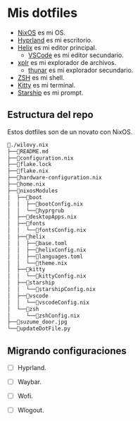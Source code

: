 # Mis dotfiles

- [NixOS](https://nixos.org/) es mi OS.
- [Hyprland](https://hyprland.org/) es mi escritorio.
- [Helix](https://helix-editor.com/) es mi editor principal.
  - [VSCode](https://code.visualstudio.com/) es mi editor secundario.
- [xplr](https://xplr.dev/) es mi explorador de archivos.
  - [thunar](https://docs.xfce.org/xfce/thunar/start) es mi explorador secundario.
- [ZSH](https://www.zsh.org/) es mi shell.
- [Kitty](https://sw.kovidgoyal.net/kitty/) es mi terminal.
- [Starship](https://starship.rs/) es mi prompt.

## Estructura del repo

Estos dotfiles son de un novato con NixOS.

```txt
📁./wilovy.nix
├──📄README.md
├──📄configuration.nix
├──📄flake.lock
├──📄flake.nix
├──📄hardware-configuration.nix
├──📄home.nix
├──📁nixosModules
│  ├──📁boot
│  │  ├──📄bootConfig.nix
│  │  └──📁hyprgrub
│  ├──📄desktopApps.nix
│  ├──📁fonts
│  │  └──📄fontsConfig.nix
│  ├──📁helix
│  │  ├──📄base.toml
│  │  ├──📄helixConfig.nix
│  │  ├──📄languages.toml
│  │  └──📄theme.nix
│  ├──📁kitty
│  │  └──📄kittyConfig.nix
│  ├──📁starship
│  │  └──📄starshipConfig.nix
│  ├──📁vscode
│  │  └──📄vscodeConfig.nix
│  └──📁zsh
│     └──📄zshConfig.nix
├──📄suzume_door.jpg
└──📄updateDotFile.py
```

## Migrando configuraciones

* [ ] Hyprland.
* [ ] Waybar.
* [ ] Wofi.
* [ ] Wlogout.

